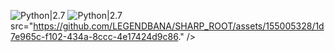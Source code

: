 ![Python|2.7](https://img.shields.io/badge/MUAHACK.COM-2.7-blue.svg)
![Python|2.7](https://img.shields.io/badge/MUAHACK.VN-2.7-red.svg)
src="https://github.com/LEGENDBANA/SHARP_ROOT/assets/155005328/1d7e965c-f102-434a-8ccc-4e17424d9c86." />

<div <img src

